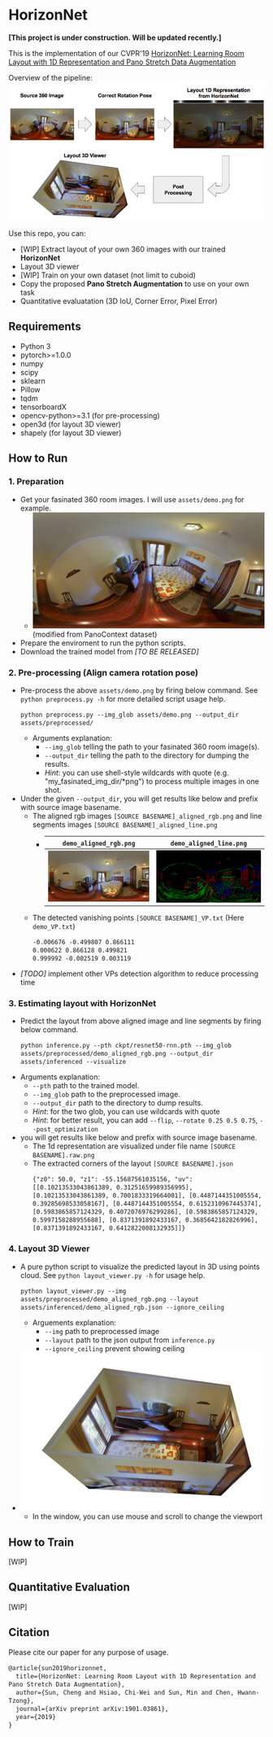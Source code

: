 # HorizonNet

**[This project is under construction. Will be updated recently.]**

This is the implementation of our CVPR'19 [
HorizonNet: Learning Room Layout with 1D Representation and Pano Stretch Data Augmentation](https://arxiv.org/abs/1901.03861)

Overview of the pipeline:
![](assets/pipeline.png)

Use this repo, you can:
- [WIP] Extract layout of your own 360 images with our trained **HorizonNet**
- Layout 3D viewer
- [WIP] Train on your own dataset (not limit to cuboid)
- Copy the proposed **Pano Stretch Augmentation** to use on your own task
- Quantitative evaluatation (3D IoU, Corner Error, Pixel Error)


## Requirements
- Python 3
- pytorch>=1.0.0
- numpy
- scipy
- sklearn
- Pillow
- tqdm
- tensorboardX
- opencv-python>=3.1 (for pre-processing)
- open3d (for layout 3D viewer)
- shapely (for layout 3D viewer)


## How to Run

### 1. Preparation
- Get your fasinated 360 room images. I will use `assets/demo.png` for example.
    - ![](assets/demo.png) (modified from PanoContext dataset)
- Prepare the enviroment to run the python scripts.
- Download the trained model from *[TO BE RELEASED]*


### 2. Pre-processing (Align camera rotation pose)
- Pre-process the above `assets/demo.png` by firing below command. See `python preprocess.py -h` for more detailed script usage help.
    ```
    python preprocess.py --img_glob assets/demo.png --output_dir assets/preprocessed/
    ```
    - Arguments explanation:
        - `--img_glob` telling the path to your fasinated 360 room image(s).
        - `--output_dir` telling the path to the directory for dumping the results.
        - *Hint*: you can use shell-style wildcards with quote (e.g. "my_fasinated_img_dir/\*png") to process multiple images in one shot.
- Under the given `--output_dir`, you will get results like below and prefix with source image basename.
    - The aligned rgb images `[SOURCE BASENAME]_aligned_rgb.png` and line segments images `[SOURCE BASENAME]_aligned_line.png`
        - `demo_aligned_rgb.png` | `demo_aligned_line.png`
          :--------------------: | :---------------------:
          ![](assets/preprocessed/demo_aligned_rgb.png) | ![](assets/preprocessed/demo_aligned_line.png)
    - The detected vanishing points `[SOURCE BASENAME]_VP.txt` (Here `demo_VP.txt`)
        ```
        -0.006676 -0.499807 0.866111
        0.000622 0.866128 0.499821
        0.999992 -0.002519 0.003119
        ```
- *[TODO]* implement other VPs detection algorithm to reduce processing time


### 3. Estimating layout with HorizonNet
- Predict the layout from above aligned image and line segments by firing below command.
    ```
    python inference.py --pth ckpt/resnet50-rnn.pth --img_glob assets/preprocessed/demo_aligned_rgb.png --output_dir assets/inferenced --visualize
    ```
- Arguments explanation:
    - `--pth` path to the trained model.
    - `--img_glob` path to the preprocessed image.
    - `--output_dir` path to the directory to dump results.
    - *Hint*: for the two glob, you can use wildcards with quote
    - *Hint*: for better result, you can add `--flip`, `--rotate 0.25 0.5 0.75`, `--post_optimization`
- you will get results like below and prefix with source image basename.
    - The 1d representation are visualized under file name `[SOURCE BASENAME].raw.png`
    - The extracted corners of the layout `[SOURCE BASENAME].json`
        ```
        {"z0": 50.0, "z1": -55.15687561035156, "uv": [[0.10213533043861389, 0.31251659989356995], [0.10213533043861389, 0.7001833319664001], [0.4487144351005554, 0.39285698533058167], [0.4487144351005554, 0.6152310967445374], [0.5983865857124329, 0.4072076976299286], [0.5983865857124329, 0.5997158288955688], [0.8371391892433167, 0.3685642182826996], [0.8371391892433167, 0.6412822008132935]]}
        ```


### 4. Layout 3D Viewer
- A pure python script to visualize the predicted layout in 3D using points cloud. See `python layout_viewer.py -h` for usage help.
    ```
    python layout_viewer.py --img assets/preprocessed/demo_aligned_rgb.png --layout assets/inferenced/demo_aligned_rgb.json --ignore_ceiling
    ```
    - Arguements explanation:
        - `--img` path to preprocessed image
        - `--layout` path to the json output from `inference.py`
        - `--ignore_ceiling` prevent showing ceiling
- ![](assets/demo_3d_layout.png)
    - In the window, you can use mouse and scroll to change the viewport


## How to Train
[WIP]


## Quantitative Evaluation
[WIP]


## Citation
Please cite our paper for any purpose of usage.
```
@article{sun2019horizonnet,
  title={HorizonNet: Learning Room Layout with 1D Representation and Pano Stretch Data Augmentation},
  author={Sun, Cheng and Hsiao, Chi-Wei and Sun, Min and Chen, Hwann-Tzong},
  journal={arXiv preprint arXiv:1901.03861},
  year={2019}
}
```

